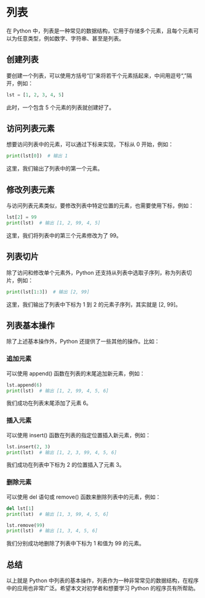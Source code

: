 # 列表
在 Python 中，列表是一种常见的数据结构，它用于存储多个元素，且每个元素可以为任意类型，例如数字、字符串、甚至是列表。

## 创建列表
要创建一个列表，可以使用方括号“[]”来将若干个元素括起来，中间用逗号“,”隔开，例如：
```py
lst = [1, 2, 3, 4, 5]
```

此时，一个包含 5 个元素的列表就创建好了。

## 访问列表元素
想要访问列表中的元素，可以通过下标来实现，下标从 0 开始，例如：
```py
print(lst[0])  # 输出 1
```

这里，我们输出了列表中的第一个元素。

## 修改列表元素
与访问列表元素类似，要修改列表中特定位置的元素，也需要使用下标，例如：
```py
lst[2] = 99
print(lst)  # 输出 [1, 2, 99, 4, 5]
```

这里，我们将列表中的第三个元素修改为了 99。

## 列表切片
除了访问和修改单个元素外，Python 还支持从列表中选取子序列，称为列表切片，例如：
```py
print(lst[1:3])  # 输出 [2, 99]
```

这里，我们输出了列表中下标为 1 到 2 的元素子序列，其实就是 [2, 99]。

## 列表基本操作
除了上述基本操作外，Python 还提供了一些其他的操作。比如：

### 追加元素
可以使用 append() 函数在列表的末尾追加新元素，例如：
```py
lst.append(6)
print(lst)  # 输出 [1, 2, 99, 4, 5, 6]
```

我们成功在列表末尾添加了元素 6。

### 插入元素
可以使用 insert() 函数在列表的指定位置插入新元素，例如：
```py
lst.insert(2, 3)
print(lst)  # 输出 [1, 2, 3, 99, 4, 5, 6]
```

我们成功在列表中下标为 2 的位置插入了元素 3。

### 删除元素
可以使用 del 语句或 remove() 函数来删除列表中的元素，例如：
```py
del lst[1]
print(lst)  # 输出 [1, 3, 99, 4, 5, 6]

lst.remove(99)
print(lst)  # 输出 [1, 3, 4, 5, 6]
```

我们分别成功地删除了列表中下标为 1 和值为 99 的元素。

## 总结
以上就是 Python 中列表的基本操作，列表作为一种非常常见的数据结构，在程序中的应用也非常广泛。希望本文对初学者和想要学习 Python 的程序员有所帮助。